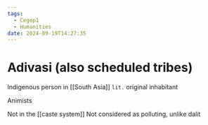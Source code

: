 ```yaml
---
tags:
  - Cegep1
  - Humanities
date: 2024-09-19T14:27:35
---
```


# Adivasi (also scheduled tribes)

Indigenous person in [[South Asia]]
`lit.` original inhabitant

Animists

Not in the [[caste system]]
Not considered as polluting, unlike dalit

